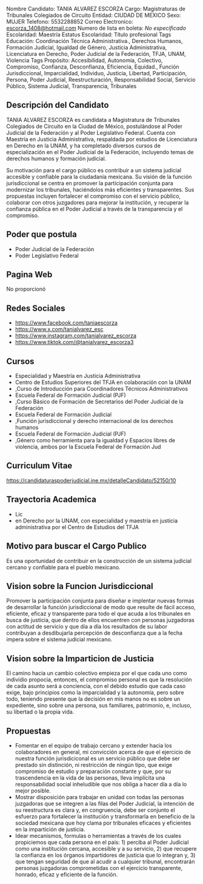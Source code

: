 Nombre Candidato: TANIA ALVAREZ ESCORZA
Cargo: Magistraturas de Tribunales Colegiados de Circuito
Entidad: CIUDAD DE MEXICO
Sexo: MUJER
Telefono: 5532288852
Correo Electronico: escorza_1408@hotmail.com
Numero de lista en boleta: *No especificado*
Escolaridad: Maestría
Estatus Escolaridad: Título profesional
Tags Educación: Coordinación Técnica Administrativa., Derechos Humanos, Formación Judicial, Igualdad de Género, Justicia Administrativa, Licenciatura en Derecho, Poder Judicial de la Federación, TFJA, UNAM, Violencia
Tags Propósito: Accesibilidad, Autonomía, Colectivo, Compromiso, Confianza, Desconfianza, Eficiencia, Equidad., Función Jurisdiccional, Imparcialidad, Individuo, Justicia, Libertad, Participación, Persona, Poder Judicial, Reestructuración, Responsabilidad Social, Servicio Público, Sistema Judicial, Transparencia, Tribunales


## Descripción del Candidato 

TANIA ALVAREZ ESCORZA es candidata a Magistratura de Tribunales Colegiados de Circuito en la Ciudad de México, postulándose al Poder Judicial de la Federación y al Poder Legislativo Federal. Cuenta con Maestría en Justicia Administrativa, respaldada por estudios de Licenciatura en Derecho en la UNAM, y ha completado diversos cursos de especialización en el Poder Judicial de la Federación, incluyendo temas de derechos humanos y formación judicial.

Su motivación para el cargo público es contribuir a un sistema judicial accesible y confiable para la ciudadanía mexicana. Su visión de la función jurisdiccional se centra en promover la participación conjunta para modernizar los tribunales, haciéndolos más eficientes y transparentes. Sus propuestas incluyen fortalecer el compromiso con el servicio público, colaborar con otros juzgadores para mejorar la institución, y recuperar la confianza pública en el Poder Judicial a través de la transparencia y el compromiso.


## Poder que postula

- Poder Judicial de la Federación
- Poder Legislativo Federal


## Pagina Web

No proporcionó


## Redes Sociales

- https://www.facebook.com/taniaescorza
- https://www.x.com/tanialvarez_esc
- https://www.instagram.com/tanialvarez_escorza
- https://www.tiktok.com/@tanialvarez_escorza3


## Cursos

- Especialidad y Maestría en Justicia Administrativa
- Centro de Estudios Superiores del TFJA en colaboración con la UNAM
- ,Curso de Introducción para Coordinadores Técnicos Administrativos
- Escuela Federal de Formación Judicial (PJF)
- ,Curso Básico de Formación de Secretarios del Poder Judicial de la Federación
- Escuela Federal de Formación Judicial
- ,Función jurisdiccional y derecho internacional de los derechos humanos
- Escuela Federal de Formación Judicial (PJF)
- ,Género como herramienta para la igualdad y Espacios libres de violencia, ambos por la Escuela Federal de Formación Jud


## Curriculum Vitae

https://candidaturaspoderjudicial.ine.mx/detalleCandidato/52150/10


## Trayectoria Academica

- Lic
- en Derecho por la UNAM, con especialidad y maestría en justicia administrativa por el Centro de Estudios del TFJA


## Motivo para buscar el Cargo Publico

Es una oportunidad de contribuir en la construcción de un sistema judicial cercano y confiable para el pueblo mexicano.


## Vision sobre la Funcion Jurisdiccional

Promover la participación conjunta para diseñar e implentar nuevas formas de desarrollar la función jurisdiccional de modo que resulte de fácil acceso, eficiente, eficaz y transparente para todo el que acuda a los tribunales en busca de justicia, que dentro de ellos encuentren con personas juzgadoras con actitud de servicio y que día a día los resultados de su labor contribuyan a desdibujarla percepción de desconfianza que a la fecha impera sobre el sistema judicial mexicano.


## Vision sobre la Imparticion de Justicia

El camino hacia un cambio colectivo empieza por el que cada uno como individio propocia, entonces, el compromiso personal es que la resolución de cada asunto será a conciencia, con el debido estudio que cada caso exige, bajo principios como la imparcialidad y la autonomía, pero sobre todo, teniendo presente que la decisión en mis manos no es sobre un expediente, sino sobre una persona, sus familiares, patrimonio, e, incluso, su libertad o la propia vida.


## Propuestas

- Fomentar en el equipo de trabajo cercano y extender hacia los colaboradores en general, mi convicción acerca de que el ejercicio de nuestra función jurisdiciconal es un servicio público que debe ser prestado sin distinción, ni restricción de ningún tipo, que exige compromiso de estudio y preparación constante y que, por su trascendencia en la vida de las personas, lleva implícita una responsabilidad social inheludible que nos obliga a hacer día a día lo mejor posible.
- Mostrar disposición para trabajar en unidad con todas las personas juzgadoras que se integren a las filas del Poder Judicial, la intención de su reestructura es clara y, en congruencia, debe ser conjunto el esfuerzo para fortalecer la institución y transformarla en beneficio de la sociedad mexicana que hoy clama por tribunales eficaces y eficientes en la impartición de justicia.
- Idear mecanismos, formulas o herramientas a través de los cuales propiciemos que cada persona en el país: 1) perciba al Poder Judicial como una institución cercana, accesible y a su servicio, 2) que recupere la confianza en los órganos impartidores de justicia que lo integran y, 3) que tengan seguridad de que al acudir a cualquier tribunal, encontrarán personas juzgadoras comprometidas con el ejercicio transparente, honrado, eficaz y eficiente de la función.

